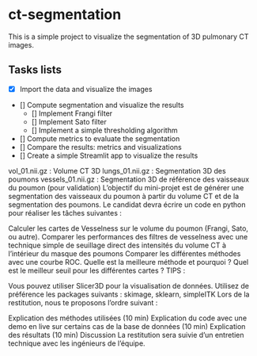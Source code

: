 # ct-segmentation

This is a simple project to visualize the segmentation of 3D pulmonary CT images.


## Tasks lists

- [x] Import the data and visualize the images
- [] Compute segmentation and visualize the results
  - [] Implement Frangi filter
  - [] Implement Sato filter
  - [] Implement a simple thresholding algorithm
- [] Compute metrics to evaluate the segmentation
- [] Compare the results: metrics and visualizations
- [] Create a simple Streamlit app to visualize the results


vol_01.nii.gz : Volume CT 3D
lungs_01.nii.gz : Segmentation 3D des poumons
vessels_01.nii.gz : Segmentation 3D de référence des vaisseaux du poumon (pour validation)
L’objectif du mini-projet est de générer une segmentation des vaisseaux du poumon à partir du volume CT et de la segmentation des poumons. Le candidat devra écrire un code en python pour réaliser les tâches suivantes :

Calculer les cartes de Vesselness sur le volume du poumon (Frangi, Sato, ou autre).
Comparer les performances des filtres de vesselness avec une technique simple de seuillage direct des intensités du volume CT à l’intérieur du masque des poumons
Comparer les différentes méthodes avec une courbe ROC. Quelle est la meilleure méthode et pourquoi ? 
Quel est le meilleur seuil pour les différentes cartes ?
TIPS :

Vous pouvez utiliser Slicer3D pour la visualisation de données.
Utilisez de préférence les packages suivants : skimage, sklearn, simpleITK
Lors de la restitution, nous te proposons l’ordre suivant :

Explication des méthodes utilisées (10 min)
Explication du code avec une demo en live sur certains cas de la base de données (10 min)
Explication des résultats (10 min)
Discussion
La restitution sera suivie d’un entretien technique avec les ingénieurs de l’équipe.